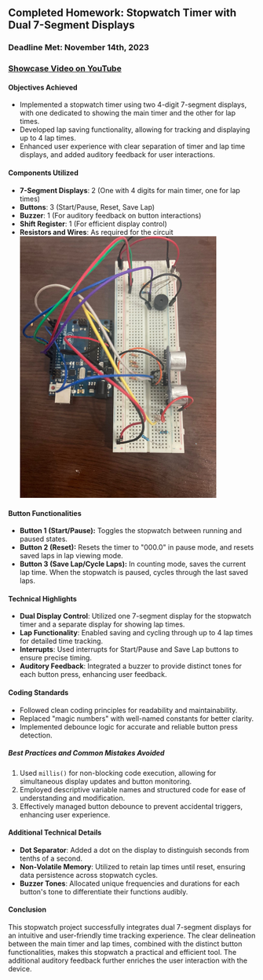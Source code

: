 ## Completed Homework: Stopwatch Timer with Dual 7-Segment Displays

### Deadline Met: November 14th, 2023

### [Showcase Video on YouTube](https://youtube.com/shorts/hoOf8aKgjPQ?feature=share)

#### Objectives Achieved

- Implemented a stopwatch timer using two 4-digit 7-segment displays, with one dedicated to showing the main timer and the other for lap times.
- Developed lap saving functionality, allowing for tracking and displaying up to 4 lap times.
- Enhanced user experience with clear separation of timer and lap time displays, and added auditory feedback for user interactions.

#### Components Utilized

- **7-Segment Displays**: 2 (One with 4 digits for main timer, one for lap times)
- **Buttons**: 3 (Start/Pause, Reset, Save Lap)
- **Buzzer**: 1 (For auditory feedback on button interactions)
- **Shift Register**: 1 (For efficient display control)
- **Resistors and Wires**: As required for the circuit
  <br/>
  <img src="/Resources/Images/menu-sensor-setup.jpg" alt="Hardware Setup" width="400"/>

#### Button Functionalities

- **Button 1 (Start/Pause):** Toggles the stopwatch between running and paused states.
- **Button 2 (Reset):** Resets the timer to "000.0" in pause mode, and resets saved laps in lap viewing mode.
- **Button 3 (Save Lap/Cycle Laps):** In counting mode, saves the current lap time. When the stopwatch is paused, cycles through the last saved laps.

#### Technical Highlights

- **Dual Display Control**: Utilized one 7-segment display for the stopwatch timer and a separate display for showing lap times.
- **Lap Functionality**: Enabled saving and cycling through up to 4 lap times for detailed time tracking.
- **Interrupts**: Used interrupts for Start/Pause and Save Lap buttons to ensure precise timing.
- **Auditory Feedback**: Integrated a buzzer to provide distinct tones for each button press, enhancing user feedback.

#### Coding Standards

- Followed clean coding principles for readability and maintainability.
- Replaced "magic numbers" with well-named constants for better clarity.
- Implemented debounce logic for accurate and reliable button press detection.

##### Best Practices and Common Mistakes Avoided

1. Used `millis()` for non-blocking code execution, allowing for simultaneous display updates and button monitoring.
2. Employed descriptive variable names and structured code for ease of understanding and modification.
3. Effectively managed button debounce to prevent accidental triggers, enhancing user experience.

#### Additional Technical Details

- **Dot Separator**: Added a dot on the display to distinguish seconds from tenths of a second.
- **Non-Volatile Memory**: Utilized to retain lap times until reset, ensuring data persistence across stopwatch cycles.
- **Buzzer Tones**: Allocated unique frequencies and durations for each button's tone to differentiate their functions audibly.

#### Conclusion

This stopwatch project successfully integrates dual 7-segment displays for an intuitive and user-friendly time tracking experience. The clear delineation between the main timer and lap times, combined with the distinct button functionalities, makes this stopwatch a practical and efficient tool. The additional auditory feedback further enriches the user interaction with the device.
